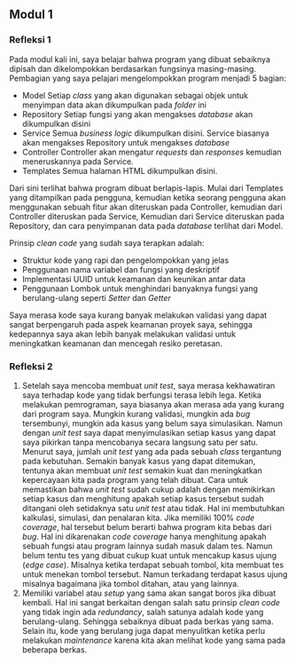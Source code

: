 ## Modul 1
### Refleksi 1
Pada modul kali ini, saya belajar bahwa program yang dibuat sebaiknya dipisah dan dikelompokkan berdasarkan fungsinya masing-masing. Pembagian yang saya pelajari mengelompokkan program menjadi 5 bagian:
- Model
  Setiap _class_ yang akan digunakan sebagai objek untuk menyimpan data akan dikumpulkan pada _folder_ ini
- Repository
  Setiap fungsi yang akan mengakses _database_ akan dikumpulkan disini
- Service
  Semua _business logic_ dikumpulkan disini. Service biasanya akan mengakses Repository untuk mengakses _database_
- Controller
  Controller akan mengatur _requests_ dan _responses_ kemudian meneruskannya pada Service.
- Templates
  Semua halaman HTML dikumpulkan disini.

Dari sini terlihat bahwa program dibuat berlapis-lapis. Mulai dari Templates yang ditampilkan pada pengguna, kemudian ketika seorang pengguna akan menggunakan sebuah fitur akan diteruskan pada Controller, kemudian dari Controller diteruskan pada Service, Kemudian dari Service diteruskan pada Repository, dan cara penyimpanan data pada _database_ terlihat dari Model.

Prinsip _clean code_ yang sudah saya terapkan adalah:
- Struktur kode yang rapi dan pengelompokkan yang jelas
- Penggunaan nama variabel dan fungsi yang deskriptif
- Implementasi UUID untuk keamanan dan keunikan antar data
- Penggunaan Lombok untuk menghindari banyaknya fungsi yang berulang-ulang seperti _Setter_ dan _Getter_

Saya merasa kode saya kurang banyak melakukan validasi yang dapat sangat berpengaruh pada aspek keamanan proyek saya, sehingga kedepannya saya akan lebih banyak melakukan validasi untuk meningkatkan keamanan dan mencegah resiko peretasan.

### Refleksi 2
1. Setelah saya mencoba membuat _unit test_, saya merasa kekhawatiran saya terhadap kode yang tidak berfungsi terasa lebih lega. Ketika melakukan pemrograman, saya biasanya akan merasa ada yang kurang dari program saya. Mungkin kurang validasi, mungkin ada _bug_ tersembunyi, mungkin ada kasus yang belum saya simulasikan. Namun dengan _unit test_ saya dapat menyimulasikan setiap kasus yang dapat saya pikirkan tanpa mencobanya secara langsung satu per satu.
   Menurut saya, jumlah _unit test_ yang ada pada sebuah _class_ tergantung pada kebutuhan. Semakin banyak kasus yang dapat ditemukan, tentunya akan membuat _unit test_ semakin kuat dan meningkatkan kepercayaan kita pada program yang telah dibuat.
   Cara untuk memastikan bahwa _unit test_ sudah cukup adalah dengan memikirkan setiap kasus dan menghitung apakah setiap kasus tersebut sudah ditangani oleh setidaknya satu _unit test_ atau tidak. Hal ini membutuhkan kalkulasi, simulasi, dan penalaran kita.
   Jika memiliki 100% _code coverage_, hal tersebut belum berarti bahwa program kita bebas dari _bug_. Hal ini dikarenakan _code coverage_ hanya menghitung apakah sebuah fungsi atau program lainnya sudah masuk dalam tes. Namun belum tentu tes yang dibuat cukup kuat untuk mencakup kasus ujung (_edge case_). Misalnya ketika terdapat sebuah tombol, kita membuat tes untuk menekan tombol tersebut. Namun terkadang terdapat kasus ujung misalnya bagaimana jika tombol ditahan, atau yang lainnya.
2. Memiliki variabel atau _setup_ yang sama akan sangat boros jika dibuat kembali. Hal ini sangat berkaitan dengan salah satu prinsip _clean code_ yang tidak ingin ada _redundancy_, salah satunya adalah kode yang berulang-ulang. Sehingga sebaiknya dibuat pada berkas yang sama. Selain itu, kode yang berulang juga dapat menyulitkan ketika perlu melakukan _maintenance_ karena kita akan melihat kode yang sama pada beberapa berkas.